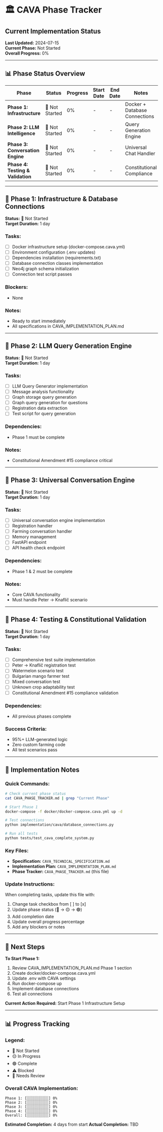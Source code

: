 # 🏛️ CAVA Phase Tracker
## Current Implementation Status

**Last Updated:** 2024-07-15  
**Current Phase:** Not Started  
**Overall Progress:** 0%

---

## 📊 Phase Status Overview

| Phase | Status | Progress | Start Date | End Date | Notes |
|-------|---------|----------|------------|----------|-------|
| **Phase 1: Infrastructure** | 🔴 Not Started | 0% | - | - | Docker + Database Connections |
| **Phase 2: LLM Intelligence** | 🔴 Not Started | 0% | - | - | Query Generation Engine |
| **Phase 3: Conversation Engine** | 🔴 Not Started | 0% | - | - | Universal Chat Handler |
| **Phase 4: Testing & Validation** | 🔴 Not Started | 0% | - | - | Constitutional Compliance |

---

## 🔧 Phase 1: Infrastructure & Database Connections
**Status:** 🔴 Not Started  
**Target Duration:** 1 day

### Tasks:
- [ ] Docker infrastructure setup (docker-compose.cava.yml)
- [ ] Environment configuration (.env updates)
- [ ] Dependencies installation (requirements.txt)
- [ ] Database connection classes implementation
- [ ] Neo4j graph schema initialization
- [ ] Connection test script passes

### Blockers:
- None

### Notes:
- Ready to start immediately
- All specifications in CAVA_IMPLEMENTATION_PLAN.md

---

## 🧠 Phase 2: LLM Query Generation Engine
**Status:** 🔴 Not Started  
**Target Duration:** 1 day

### Tasks:
- [ ] LLM Query Generator implementation
- [ ] Message analysis functionality
- [ ] Graph storage query generation
- [ ] Graph query generation for questions
- [ ] Registration data extraction
- [ ] Test script for query generation

### Dependencies:
- Phase 1 must be complete

### Notes:
- Constitutional Amendment #15 compliance critical

---

## 🔄 Phase 3: Universal Conversation Engine
**Status:** 🔴 Not Started  
**Target Duration:** 1 day

### Tasks:
- [ ] Universal conversation engine implementation
- [ ] Registration handler
- [ ] Farming conversation handler
- [ ] Memory management
- [ ] FastAPI endpoint
- [ ] API health check endpoint

### Dependencies:
- Phase 1 & 2 must be complete

### Notes:
- Core CAVA functionality
- Must handle Peter → Knaflič scenario

---

## 🧪 Phase 4: Testing & Constitutional Validation
**Status:** 🔴 Not Started  
**Target Duration:** 1 day

### Tasks:
- [ ] Comprehensive test suite implementation
- [ ] Peter → Knaflič registration test
- [ ] Watermelon scenario test
- [ ] Bulgarian mango farmer test
- [ ] Mixed conversation test
- [ ] Unknown crop adaptability test
- [ ] Constitutional Amendment #15 compliance validation

### Dependencies:
- All previous phases complete

### Success Criteria:
- 95%+ LLM-generated logic
- Zero custom farming code
- All test scenarios pass

---

## 📝 Implementation Notes

### Quick Commands:
```bash
# Check current phase status
cat CAVA_PHASE_TRACKER.md | grep "Current Phase"

# Start Phase 1
docker-compose -f docker/docker-compose.cava.yml up -d

# Test connections
python implementation/cava/database_connections.py

# Run all tests
python tests/test_cava_complete_system.py
```

### Key Files:
- **Specification:** `CAVA_TECHNICAL_SPECIFICATION.md`
- **Implementation Plan:** `CAVA_IMPLEMENTATION_PLAN.md`
- **Phase Tracker:** `CAVA_PHASE_TRACKER.md` (this file)

### Update Instructions:
When completing tasks, update this file with:
1. Change task checkbox from [ ] to [x]
2. Update phase status (🔴 → 🟡 → 🟢)
3. Add completion date
4. Update overall progress percentage
5. Add any blockers or notes

---

## 🎯 Next Steps

**To Start Phase 1:**
1. Review CAVA_IMPLEMENTATION_PLAN.md Phase 1 section
2. Create docker/docker-compose.cava.yml
3. Update .env with CAVA settings
4. Run docker-compose up
5. Implement database connections
6. Test all connections

**Current Action Required:** Start Phase 1 Infrastructure Setup

---

## 📊 Progress Tracking

### Legend:
- 🔴 Not Started
- 🟡 In Progress
- 🟢 Complete
- ⚠️ Blocked
- 🔄 Needs Review

### Overall CAVA Implementation:
```
Phase 1: [░░░░░░░░░░] 0%
Phase 2: [░░░░░░░░░░] 0%
Phase 3: [░░░░░░░░░░] 0%
Phase 4: [░░░░░░░░░░] 0%
Overall: [░░░░░░░░░░] 0%
```

**Estimated Completion:** 4 days from start
**Actual Completion:** TBD